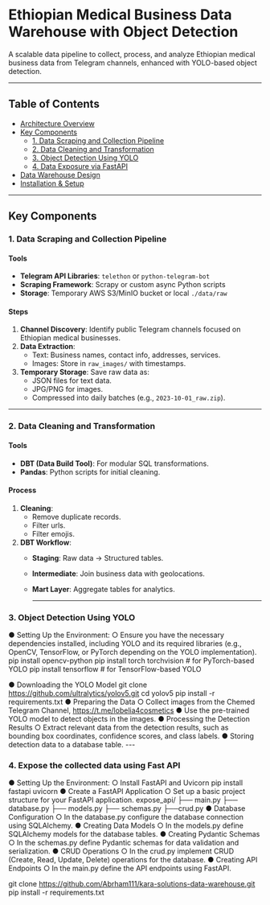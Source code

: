 # Ethiopian Medical Business Data Warehouse with Object Detection

A scalable data pipeline to collect, process, and analyze Ethiopian medical business data from Telegram channels, enhanced with YOLO-based object detection.

---

## Table of Contents
- [Architecture Overview](#architecture-overview)
- [Key Components](#key-components)
  - [1. Data Scraping and Collection Pipeline](#1-data-scraping-and-collection-pipeline)
  - [2. Data Cleaning and Transformation](#2-data-cleaning-and-transformation)
  - [3. Object Detection Using YOLO](#3-object-detection-using-yolo)
  - [4. Data Exposure via FastAPI](#4-data-exposure-via-fastapi)
- [Data Warehouse Design](#data-warehouse-design)
- [Installation & Setup](#installation--setup)

---

## Key Components

### 1. Data Scraping and Collection Pipeline

#### Tools
- **Telegram API Libraries**: `telethon` or `python-telegram-bot`
- **Scraping Framework**: Scrapy or custom async Python scripts
- **Storage**: Temporary AWS S3/MinIO bucket or local `./data/raw`

#### Steps
1. **Channel Discovery**: Identify public Telegram channels focused on Ethiopian medical businesses.
2. **Data Extraction**:
   - Text: Business names, contact info, addresses, services.
   - Images: Store in `raw_images/` with timestamps.
3. **Temporary Storage**: Save raw data as:
   - JSON files for text data.
   - JPG/PNG for images.
   - Compressed into daily batches (e.g., `2023-10-01_raw.zip`).

---

### 2. Data Cleaning and Transformation

#### Tools
- **DBT (Data Build Tool)**: For modular SQL transformations.
- **Pandas**: Python scripts for initial cleaning.

#### Process
1. **Cleaning**:
   - Remove duplicate records.
   - Filter urls.
   - Filter emojis.
2. **DBT Workflow**:
   - **Staging**: Raw data → Structured tables.
   - **Intermediate**: Join business data with geolocations.
   - **Mart Layer**: Aggregate tables for analytics.
     
     ---
### 3. Object Detection Using YOLO
●	Setting Up the Environment:
○	Ensure you have the necessary dependencies installed, including YOLO and its required libraries (e.g., OpenCV, TensorFlow, or PyTorch depending on the YOLO implementation).
pip install opencv-python
pip install torch torchvision  # for PyTorch-based YOLO
pip install tensorflow  # for TensorFlow-based YOLO

●	Downloading the YOLO Model
git clone https://github.com/ultralytics/yolov5.git
cd yolov5
pip install -r requirements.txt
●	Preparing the Data
○	 Collect images from the Chemed Telegram Channel, https://t.me/lobelia4cosmetics
●	Use the pre-trained YOLO model to detect objects in the images.
●	Processing the Detection Results
○	Extract relevant data from the detection results, such as bounding box coordinates, confidence scores, and class labels.
●	Storing detection data to a database table.
     ---
### 4. Expose the collected data using Fast API
●	Setting Up the Environment:
○	Install FastAPI and Uvicorn
pip install fastapi uvicorn
●	Create a FastAPI Application
○	Set up a basic project structure for your FastAPI application.
expose_api/
├── main.py
├── database.py
├── models.py
├── schemas.py
├──crud.py
●	Database Configuration
○	In the database.py configure the database connection using SQLAlchemy.
●	Creating Data Models
○	In the models.py define SQLAlchemy models for the database tables.
●	Creating Pydantic Schemas
○	In the schemas.py define Pydantic schemas for data validation and serialization.
●	CRUD Operations
○	In the crud.py implement CRUD (Create, Read, Update, Delete) operations for the database.
●	Creating API Endpoints
○	In the main.py define the API endpoints using FastAPI.

git clone https://github.com/Abrham111/kara-solutions-data-warehouse.git
pip install -r requirements.txt
